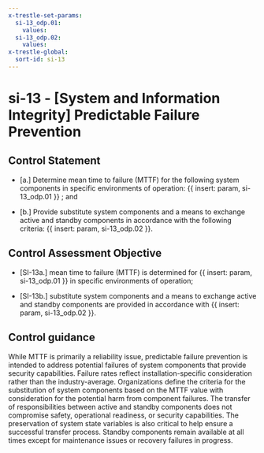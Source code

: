 ```yaml
---
x-trestle-set-params:
  si-13_odp.01:
    values:
  si-13_odp.02:
    values:
x-trestle-global:
  sort-id: si-13
---
```


# si-13 - \[System and Information Integrity\] Predictable Failure Prevention

## Control Statement

- \[a.\] Determine mean time to failure (MTTF) for the following system components in specific environments of operation: {{ insert: param, si-13_odp.01 }} ; and

- \[b.\] Provide substitute system components and a means to exchange active and standby components in accordance with the following criteria: {{ insert: param, si-13_odp.02 }}.

## Control Assessment Objective

- \[SI-13a.\] mean time to failure (MTTF) is determined for {{ insert: param, si-13_odp.01 }} in specific environments of operation;

- \[SI-13b.\] substitute system components and a means to exchange active and standby components are provided in accordance with {{ insert: param, si-13_odp.02 }}.

## Control guidance

While MTTF is primarily a reliability issue, predictable failure prevention is intended to address potential failures of system components that provide security capabilities. Failure rates reflect installation-specific consideration rather than the industry-average. Organizations define the criteria for the substitution of system components based on the MTTF value with consideration for the potential harm from component failures. The transfer of responsibilities between active and standby components does not compromise safety, operational readiness, or security capabilities. The preservation of system state variables is also critical to help ensure a successful transfer process. Standby components remain available at all times except for maintenance issues or recovery failures in progress.
